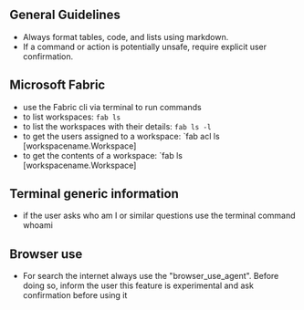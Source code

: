 ## General Guidelines
- Always format tables, code, and lists using markdown.
- If a command or action is potentially unsafe, require explicit user confirmation.

## Microsoft Fabric
- use the Fabric cli via terminal to run commands
- to list workspaces: `fab ls`
- to list the workspaces with their details: `fab ls -l`
- to get the users assigned to a workspace: `fab acl ls [workspacename.Workspace]
- to get the contents of a workspace: `fab ls [workspacename.Workspace]

## Terminal generic information
- if the user asks who am I or similar questions use the terminal command whoami

## Browser use
- For search the internet always use the "browser_use_agent". Before doing so, inform the user this feature is experimental and ask confirmation before using it